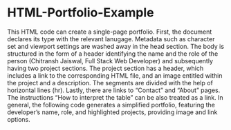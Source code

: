 # HTML-Portfolio-Example

This HTML code can create a single-page portfolio. First, the document declares its type with the relevant lanugage. Metadata such as character set and viewport settings are washed away in the head section. The body is structured in the form of a header identifying the name and the role of the person (Chitransh Jaiswal, Full Stack Web Developer) and subsequently having two project sections. The project section has a header, which includes a link to the corresponding HTML file, and an image entitled within the project and a description. The segments are divided with the help of horizontal lines (hr). Lastly, there are links to “Contact” and “About” pages. The instructions “How to interpret the table” can be also treated as a link. In general, the following code generates a simplified portfolio, featuring the developer’s name, role, and highlighted projects, providing image and link options.
